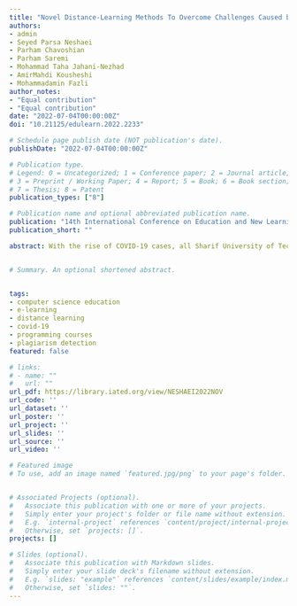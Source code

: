 ```yaml
---
title: "Novel Distance-Learning Methods To Overcome Challenges Caused by COVID-19 In Undergraudate Programming Courses"
authors:
- admin
- Seyed Parsa Neshaei
- Parham Chavoshian
- Parham Saremi
- Mohammad Taha Jahani-Nezhad
- AmirMahdi Kousheshi
- Mohammadamin Fazli
author_notes:
- "Equal contribution"
- "Equal contribution"
date: "2022-07-04T00:00:00Z"
doi: "10.21125/edulearn.2022.2233"

# Schedule page publish date (NOT publication's date).
publishDate: "2022-07-04T00:00:00Z"

# Publication type.
# Legend: 0 = Uncategorized; 1 = Conference paper; 2 = Journal article;
# 3 = Preprint / Working Paper; 4 = Report; 5 = Book; 6 = Book section;
# 7 = Thesis; 8 = Patent
publication_types: ["8"]

# Publication name and optional abbreviated publication name.
publication: "14th International Conference on Education and New Learning Technologies (EDULEARN 2022)"
publication_short: ""

abstract: With the rise of COVID-19 cases, all Sharif University of Technology undergraduate courses shifted toward a completely online paradigm, which caused new challenges in the education and assessment of students. Two of the most important courses for Computer Engineering students with lots of challenges due to the pandemic were Fundamentals of Programming and Advanced Object-Oriented Programming. To overcome these difficulties, we used various distance-learning techniques to enhance the quality of education.


# Summary. An optional shortened abstract.


tags:
- computer science education
- e-learning
- distance learning
- covid-19
- programming courses
- plagiarism detection
featured: false

# links:
# - name: ""
#   url: ""
url_pdf: https://library.iated.org/view/NESHAEI2022NOV
url_code: ''
url_dataset: ''
url_poster: ''
url_project: ''
url_slides: ''
url_source: ''
url_video: ''

# Featured image
# To use, add an image named `featured.jpg/png` to your page's folder.


# Associated Projects (optional).
#   Associate this publication with one or more of your projects.
#   Simply enter your project's folder or file name without extension.
#   E.g. `internal-project` references `content/project/internal-project/index.md`.
#   Otherwise, set `projects: []`.
projects: []

# Slides (optional).
#   Associate this publication with Markdown slides.
#   Simply enter your slide deck's filename without extension.
#   E.g. `slides: "example"` references `content/slides/example/index.md`.
#   Otherwise, set `slides: ""`.
---
```


